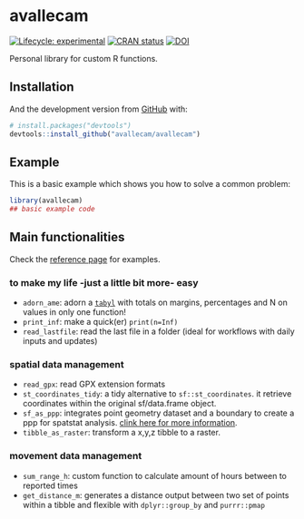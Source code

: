 
<!-- README.md is generated from README.Rmd. Please edit that file -->

# avallecam

<!-- badges: start -->

[![Lifecycle:
experimental](https://img.shields.io/badge/lifecycle-experimental-orange.svg)](https://www.tidyverse.org/lifecycle/#experimental)
[![CRAN
status](https://www.r-pkg.org/badges/version/avallecam)](https://cran.r-project.org/package=avallecam)
[![DOI](https://zenodo.org/badge/DOI/10.5281/zenodo.4014183.svg)](https://doi.org/10.5281/zenodo.4014183)
<!-- badges: end -->

Personal library for custom R functions.

## Installation

<!-- You can install the released version of avallecam from [CRAN](https://CRAN.R-project.org) with: -->

<!-- ``` r -->

<!-- install.packages("avallecam") -->

<!-- ``` -->

And the development version from [GitHub](https://github.com/) with:

``` r
# install.packages("devtools")
devtools::install_github("avallecam/avallecam")
```

## Example

This is a basic example which shows you how to solve a common problem:

``` r
library(avallecam)
## basic example code
```

## Main functionalities

Check the [reference
page](https://avallecam.github.io/avallecam/reference/index.html) for
examples.

### to make my life -just a little bit more- easy

  - `adorn_ame`: adorn a
    [`tabyl`](https://cran.r-project.org/web/packages/janitor/vignettes/janitor.html#tabyl---a-better-version-of-table)
    with totals on margins, percentages and N on values in only one
    function\!
  - `print_inf`: make a quick(er) `print(n=Inf)`
  - `read_lastfile`: read the last file in a folder (ideal for workflows
    with daily inputs and updates)

### spatial data management

  - `read_gpx`: read GPX extension formats
  - `st_coordinates_tidy`: a tidy alternative to `sf::st_coordinates`.
    it retrieve coordinates within the original sf/data.frame object.
  - `sf_as_ppp`: integrates point geometry dataset and a boundary to
    create a ppp for spatstat analysis. [clink here for more
    information](https://github.com/r-spatial/sf/issues/1233).
  - `tibble_as_raster`: transform a x,y,z tibble to a raster.

### movement data management

  - `sum_range_h`: custom function to calculate amount of hours between
    to reported times
  - `get_distance_m`: generates a distance output between two set of
    points within a tibble and flexible with `dplyr::group_by` and
    `purrr::pmap`
